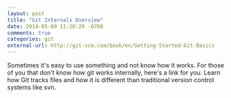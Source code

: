 ```yaml
---
layout: post
title: "Git Internals Overview"
date: 2014-05-09 11:28:29 -0700
comments: true
categories: git
external-url: http://git-scm.com/book/en/Getting-Started-Git-Basics
---
```

Sometimes it's easy to use something and not know how it
works. For those of you that don't know how git works
internally, here's a link for you. Learn how Git
tracks files and how it is different than traditional 
version control systems like svn.
